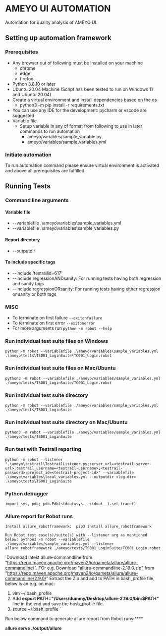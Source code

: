 # AMEYO UI AUTOMATION
Automation for quality analysis of AMEYO UI.

## Setting up automation framework
### Prerequisites
- Any browser out of following must be installed on your machine
  - chrome
  - edge
  - firefox
- Python 3.8.10 or later
- Ubuntu 20.04 Machine (Script has been tested to run on Windows 11 and Ubuntu 20.04)
- Create a virtual environment and install dependencies based on the os
  - python3 -m pip install -r requirements.txt
- You can use any IDE for the development: pycharm or vscode are suggested
- Variable file
  - Setup variable in any of format from following to use in later commands to run automation
    - ameyo/variables/sample_variable.py
    - ameyo/variables/sample_variables.yml
### Initiate automation 
To run automation command please ensure virtual environment is activated and above all prerequisites are fulfilled.


## Running Tests

### Command line arguments
#### Variable file
  - --variablefile .\ameyo\variables\sample_variables.yml
  - --variablefile .\ameyo\variables\sample_variables.py
#### Report directory
  - --outputdir <path-to-dir>
#### To include specific tags
  - --include 'testrailid=617' 
  - --include regressionANDsanity: For running tests having both regression and sanity tags
  - --include regressionORsanity: For running tests having either regression or sanity or both tags
### MISC
  - To terminate on first failure `--exitonfailure`
  - To terminate on first error `--exitonerror`
  - For more arguments run `python -m robot --help`


### Run individual test suite files on Windows
`python -m robot --variablefile .\ameyo\variables\sample_variables.yml .\ameyo\tests\TS001_LoginSuite\TC001_Login.robot`

### Run individual test suite files on Mac/Ubuntu
`python3 -m robot --variablefile ./ameyo/variables/sample_variables.yml ./ameyo/tests/TS001_LoginSuite/TC001_Login.robot`

### Run individual test suite directory
`python -m robot --variablefile ./ameyo/variables/sample_variables.yml ./ameyo/tests/TS001_LoginSuite` 

### Run individual test suite directory on Mac/Ubuntu
`python3 -m robot --variablefile ./ameyo/variables/sample_variables.yml ./ameyo/tests/TS001_LoginSuite`

### Run test with Testrail reporting
`python -m robot --listener ".\ameyo\testrail\TestrailListener.py;server_url=<testrail-server-url>;testrail_username=<testrail-username>;<testrail-password>;project_id=<testrail-project-id>" --variablefile .\ameyo\variables\local_variables.yml --outputdir <log-dir> .\ameyo\tests\TS001_LoginSuite`

### Python debugger
`import sys, pdb; pdb.Pdb(stdout=sys.__stdout__).set_trace()`

### Allure report for Robot runs
`Install allure_robotframework: 
pip3 install allure_robotframework`

`Run Robot test case(s)/suite(s) with --listener arg as mentioned below:
 python3 -m robot --variablefile ./ameyo/variables/sample_variables.yml --listener allure_robotframework ./ameyo/tests/TS001_LoginSuite/TC001_Login.robot`

`Download latest allure-commandline from "https://repo.maven.apache.org/maven2/io/qameta/allure/allure-commandline/".
FOr e.g. Download "allure-commandline-2.19.0.zip" from "https://repo.maven.apache.org/maven2/io/qameta/allure/allure-commandline/2.9.0/"
Extract the Zip and add to PATH in bash_profile file, below is an e.g. on mac:

1. vim ~/.bash_profile
2. Add **export PATH="/Users/dummy/Desktop/allure-2.19.0/bin:$PATH"** line in the end and save the bash_profile file.
3. source ~/.bash_profile
`

Run  below command to generate allure report from Robot runs:****

**allure serve ./output/allure**

